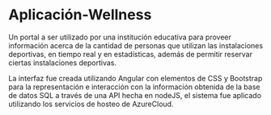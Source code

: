 # Aplicación-Wellness

Un portal a ser utilizado por una institución educativa para proveer información acerca de la cantidad de personas que utilizan las instalaciones deportivas, en tiempo real y en estadísticas, además de permitir reservar ciertas instalaciones deportivas.

La interfaz fue creada utilizando Angular con elementos de CSS y Bootstrap para la representación e interacción con la información obtenida de la base de datos SQL a través de una API hecha en nodeJS, el sistema fue aplicado utilizando los servicios de hosteo de AzureCloud.
